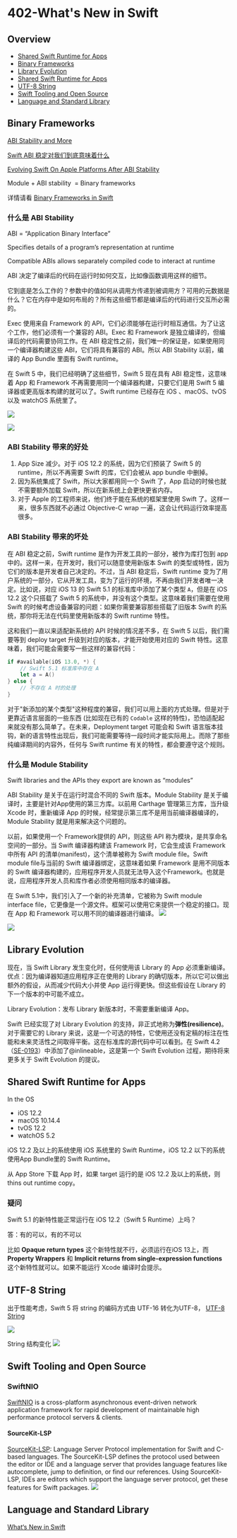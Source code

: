 # 402-What's New in Swift

## Overview

-   [Shared Swift Runtime for Apps](#shared-swift-runtime-for-apps)
-   [Binary Frameworks](#binary-frameworks)
-   [Library Evolution](#library-evolution)
-   [Shared Swift Runtime for Apps](#shared-swift-runtime-for-apps)
-   [UTF-8 String](#utf-8-string)
-   [Swift Tooling and Open Source](#swift-tooling-and-open-source )
-   [Language and Standard Library](#language-and-standard-library)

## Binary Frameworks

[ABI Stability and More](https://swift.org/blog/abi-stability-and-more/)

[Swift ABI 稳定对我们到底意味着什么](https://onevcat.com/2019/02/swift-abi/)

[Evolving Swift On Apple Platforms After ABI Stability](https://swift.org/blog/abi-stability-and-apple/)

Module + ABI stability  = Binary frameworks

详情请看 [Binary Frameworks in Swift](416-Binary%20Frameworks%20in%20Swift.md)

### 什么是 ABI Stability

ABI = “Application Binary Interface”

Specifies details of a program’s representation at runtime

Compatible ABIs allows separately compiled code to interact at runtime

ABI 决定了编译后的代码在运行时如何交互，比如像函数调用这样的细节。

它到底是怎么工作的？参数中的值如何从调用方传递到被调用方？可用的元数据是什么？它在内存中是如何布局的？所有这些细节都是编译后的代码进行交互所必需的。

Exec 使用来自 Framework 的 API，它们必须能够在运行时相互通信。为了让这个工作，他们必须有一个兼容的 ABI。Exec 和 Framework 是独立编译的，但编译后的代码需要协同工作。在 ABI 稳定性之前，我们唯一的保证是，如果使用同一个编译器构建这些 ABI，它们将具有兼容的 ABI。所以 ABI Stability 以前，编译的 App Bundle 里面有 Swift runtime。

在 Swift 5 中，我们已经明确了这些细节，Swift 5 现在具有 ABI 稳定性，这意味着 App 和 Framework 不再需要用同一个编译器构建，只要它们是用 Swift 5 编译器或更高版本构建的就可以了。Swift runtime 已经存在 iOS 、macOS、tvOS 以及 watchOS 系统里了。

![](../screenshots/402-1.png)

![](../screenshots/402-2.png)

### ABI Stability 带来的好处

1.  App Size 减少。对于 iOS 12.2 的系统，因为它们预装了 Swift 5 的 runtime，所以不再需要 Swift 的库，它们会被从 app bundle 中删掉。
2.  因为系统集成了 Swift，所以大家都用同一个 Swift 了，App 启动的时候也就不需要额外加载 Swift，所以在新系统上会更快更省内存。
3.  对于 Apple 的工程师来说，他们终于能在系统的框架里使用 Swift 了。这样一来，很多东西就不必通过 Objective-C wrap 一遍，这会让代码运行效率提高很多。

### ABI Stability 带来的坏处

在 ABI 稳定之前，Swift runtime 是作为开发工具的一部分，被作为库打包到 app 中的。这样一来，在开发时，我们可以随意使用新版本 Swift 的类型或特性，因为它们的版本是开发者自己决定的。不过，当 ABI 稳定后，Swift runtime 变为了用户系统的一部分，它从开发工具，变为了运行的环境，不再由我们开发者唯一决定。比如说，对应 iOS 13 的 Swift 5.1 的标准库中添加了某个类型 `A`，但是在 iOS 12.2 这个只搭载了 Swift 5 的系统中，并没有这个类型。这意味着我们需要在使用 Swift 的时候考虑设备兼容的问题：如果你需要兼容那些搭载了旧版本 Swift 的系统，那你将无法在代码里使用新版本的 Swift runtime 特性。

这和我们一直以来适配新系统的 API 时候的情况差不多，在 Swift 5 以后，我们需要等到 deploy target 升级到对应的版本，才能开始使用对应的 Swift 特性。这意味着，我们可能会需要写一些这样的兼容代码：

```swift
if #available(iOS 13.0, *) {
    // Swift 5.1 标准库中存在 A
    let a = A()
} else {
    // 不存在 A 时的处理
}
```

对于"新添加的某个类型"这种程度的兼容，我们可以用上面的方式处理。但是对于更靠近语言层面的一些东西 (比如现在已有的 `Codable` 这样的特性)，恐怕适配起来就没有那么简单了。在未来，Deployment target 可能会和 Swift 语言版本挂钩，新的语言特性出现后，我们可能需要等待一段时间才能实际用上。而除了那些纯编译期间的内容外，任何与 Swift runtime 有关的特性，都会要遵守这个规则。

### 	什么是 Module Stability

Swift libraries and the APIs they export are known as “modules”

ABI Stability 是关于在运行时混合不同的 Swift 版本。Module Stability 是关于编译时，主要是针对App使用的第三方库。以前用 Carthage 管理第三方库，当升级 Xcode 时，重新编译 App 的时候，经常提示第三库不是用当前编译器编译的，Module Stability 就是用来解决这个问题的。

以前，如果使用一个 Framework提供的 API，则这些 API 称为模块，是共享命名空间的一部分。当 Swift 编译器构建该 Framework 时，它会生成该 Framework 中所有 API 的清单(manifest)，这个清单被称为 Swift module file。Swift module file与当前的 Swift 编译器绑定，这意味着如果 Framework 是用不同版本的 Swift 编译器构建的，应用程序开发人员就无法导入这个Framework。也就是说，应用程序开发人员和库作者必须使用相同版本的编译器。

在 Swift 5.1中，我们引入了一个新的补充清单，它被称为 Swift module interface file，它更像是一个源文件。框架可以使用它来提供一个稳定的接口。现在 App 和 Framework 可以用不同的编译器进行编译。
![](../screenshots/402-3.png)

![](../screenshots/402-4.png)

## Library Evolution

现在，当 Swift Library 发生变化时，任何使用该 Library 的 App 必须重新编译。优点：因为编译器知道应用程序正在使用的 Library 的确切版本，所以它可以做出额外的假设，从而减少代码大小并使 App 运行得更快。但这些假设在 Library 的下一个版本的中可能不成立。

Library Evolution：发布 Library 新版本时，不需要重新编译 App。

Swift 已经实现了对 Library Evolution 的支持，非正式地称为**弹性(resilience)**。对于需要它的 Library 来说，这是一个可选的特性，它使用还没有定稿的标注在性能和未来灵活性之间取得平衡。这在标准库的源代码中可以看到。在 Swift 4.2（[SE-0193](https://github.com/apple/swift-evolution/blob/master/proposals/0193-cross-module-inlining-and-specialization.md)）中添加了@inlineable，这是第一个 Swift Evolution 过程，期待将来更多关于 Swift Evolution 的提议。

## Shared Swift Runtime for Apps 

In the OS

-   iOS 12.2
-   macOS 10.14.4
-   tvOS 12.2
-   watchOS 5.2

iOS 12.2 及以上的系统使用 iOS 系统里的 Swift Runtime，iOS 12.2 以下的系统使用App Bundle里的 Swift Runtime。

从 App Store 下载 App 时，如果 target 运行的是 iOS 12.2 及以上的系统，则thins out runtime copy。

### 疑问

Swift 5.1 的新特性能正常运行在 iOS 12.2（Swift 5 Runtime）上吗？

答：有的可以，有的不可以

比如 **Opaque return types** 这个新特性就不行，必须运行在iOS 13上，而 **Property Wrappers**  和 **Implicit returns from single-expression functions** 这个新特性就可以。如果不能运行 Xcode 编译时会提示。

## UTF-8 String

出于性能考虑，Swift 5 将 string 的编码方式由 UTF-16 转化为UTF-8， [UTF-8 String](https://swift.org/blog/utf8-string/)

![](../screenshots/402-5.png)

String 结构变化
![](../screenshots/402-6.png)

## Swift Tooling and Open Source

### SwiftNIO

[SwiftNIO](https://github.com/apple/swift-nio) is a cross-platform asynchronous event-driven network application framework for rapid development of maintainable high performance protocol servers & clients.

#### SourceKit-LSP

[SourceKit-LSP](https://github.com/apple/sourcekit-lsp): Language Server Protocol implementation for Swift and C-based languages.  The SourceKit-LSP defines the protocol used between the editor or IDE and a language server that provides language features like autocomplete, jump to definition, or find our references. Using SourceKit-LSP, IDEs are editors which support the language server protocol, get these features for Swift packages.
![](../screenshots/402-7.png)



## Language and Standard Library

[What‘s New in Swift](https://github.com/cp3hnu/What-s-New-in-Swift)